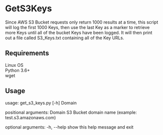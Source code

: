 # GetS3Keys

Since AWS S3 Bucket requests only return 1000 results at a time, this script <br />
will log the first 1000 Keys, then use the last Key as a marker to retrieve <br />
more Keys until all of the bucket Keys have been logged. It will then print <br />
out a file called S3_Keys.txt containing all of the Key URLs. <br />


## Requirements

Linux OS <br />
Python 3.6+ <br />
wget <br />


## Usage

usage: get_s3_keys.py [-h] Domain

positional arguments:
  Domain      S3 Bucket domain name (example: test.s3.amazonaws.com)

optional arguments:
  -h, --help  show this help message and exit



